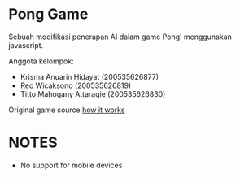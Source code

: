 # Pong Game

Sebuah modifikasi penerapan AI dalam game Pong! menggunakan javascript.

Anggota kelompok:

- Krisma Anuarin Hidayat (200535626877)
- Reo Wicaksono (200535626819)
- Titto Mahogany Attaraqie (200535626830)

Original game source [how it works](http://codeincomplete.com/posts/2011/5/14/javascript_pong/index.html)

# NOTES

- No support for mobile devices
